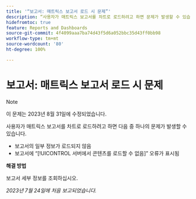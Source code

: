 ```yaml
---
title: '“보고서: 매트릭스 보고서 로드 시 문제”'
description: “사용자가 매트릭스 보고서를 차트로 로드하려고 하면 문제가 발생할 수 있습니다.”
hidefromtoc: true
feature: Reports and Dashboards
source-git-commit: 4f4099aaa7ba74d43f5d6a052bbc35d43ff0bb98
workflow-type: tm+mt
source-wordcount: '80'
ht-degree: 100%

---
```



# 보고서: 매트릭스 보고서 로드 시 문제

>[!NOTE]
>
>이 문제는 2023년 8월 31일에 수정되었습니다.

사용자가 매트릭스 보고서를 차트로 로드하려고 하면 다음 중 하나의 문제가 발생할 수 있습니다.

* 보고서의 일부 정보가 로드되지 않음
* 보고서에 “[!UICONTROL 서버에서 콘텐츠를 로드할 수 없음]” 오류가 표시됨

**해결 방법**

보고서 세부 정보를 조회하십시오.

_2023년 7월 24일에 처음 보고되었습니다._

